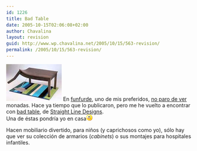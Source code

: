 ```yaml
---
id: 1226
title: Bad Table
date: 2005-10-15T02:06:08+02:00
author: Chavalina
layout: revision
guid: http://www.wp.chavalina.net/2005/10/15/563-revision/
permalink: /2005/10/15/563-revision/
---
```

<img class="imgizqda" src="/imagenes/fotos/badtable.jpg" alt="Bad Table" /> En <a href="http://funfurde.blogspot.com/" target="_blank">funfurde</a>, uno de mis preferidos,  <a href="http://www.chavalina.net/comentar.php?idpost=235" target="_blank">no paro de ver</a> monadas. Hace ya tiempo que lo publicaron, pero me he vuelto a encontrar con <a href="http://funfurde.blogspot.com/2005/09/bad-table.html" target="_blank">bad table</a>, de <a href="http://www.straightlinedesigns.com/" target="_blank">Straight Line Designs</a>.  
Una de éstas pondría yo en casa![emo](/imagenes/emoticonos/sonrisa.gif) 

Hacen mobiliario divertido, para niños (y caprichosos como yo), sólo hay que ver su colección de armarios (_cabinets_) o sus montajes para hospitales infantiles.